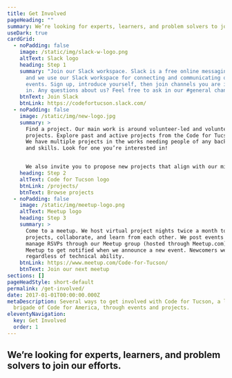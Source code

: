 ```yaml
---
title: Get Involved
pageHeading: ""
summary: We’re looking for experts, learners, and problem solvers to join our efforts.
useDark: true
cardGrid:
  - noPadding: false
    image: /static/img/slack-w-logo.png
    altText: Slack logo
    heading: Step 1
    summary: "Join our Slack workspace. Slack is a free online messaging platform,
      and we use our Slack workspace for connecting and communicating outside
      events. Sign up, introduce yourself, then join channels you are interested
      in. Any questions about us? Feel free to ask in our #general channel!"
    btnText: Join Slack
    btnLink: https://codefortucson.slack.com/
  - noPadding: false
    image: /static/img/new-logo.jpg
    summary: >
      Find a project. Our main work is around volunteer-led and volunteer-run
      projects. Explore past and active projects from the Code for Tucson team.
      We have multiple projects in the works needing people of any background
      and skills. Look for one you’re interested in!


      We also invite you to propose new projects that align with our mission. You can propose a project on Slack or at one of our events.
    heading: Step 2
    altText: Code for Tucson logo
    btnLink: /projects/
    btnText: Browse projects
  - noPadding: false
    image: /static/img/meetup-logo.png
    altText: Meetup logo
    heading: Step 3
    summary: >
      Come to a meetup. We host virtual project nights twice a month to discuss
      projects, collaborate, and learn from each other. We post events and
      manage RSVPs through our Meetup group (hosted through Meetup.com). Join
      Meetup to get notified when we announce a new event. Newcomers welcome,
      regardless of technical ability. 
    btnLink: https://www.meetup.com/Code-for-Tucson/
    btnText: Join our next meetup
sections: []
pageHeadStyle: short-default
permalink: /get-involved/
date: 2017-01-01T00:00:00.000Z
metaDescription: Several ways to get involved with Code for Tucson, a local
  brigade of Code for America, through events and projects.
eleventyNavigation:
  key: Get Involved
  order: 1
---
```

## We’re looking for experts, learners, and problem solvers to join our efforts.